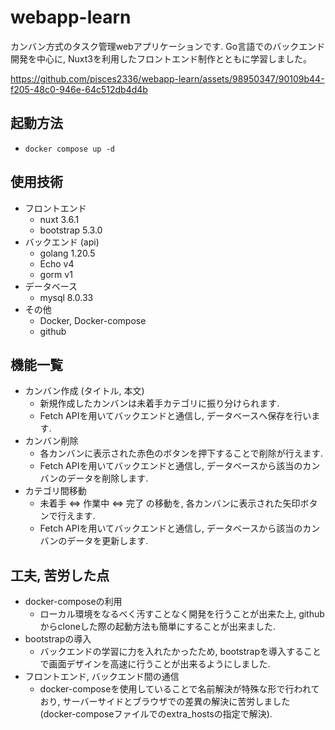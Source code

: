 # webapp-learn
カンバン方式のタスク管理webアプリケーションです.
Go言語でのバックエンド開発を中心に, Nuxt3を利用したフロントエンド制作とともに学習しました。

https://github.com/pisces2336/webapp-learn/assets/98950347/90109b44-f205-48c0-946e-64c512db4d4b

## 起動方法
- `docker compose up -d`

## 使用技術
- フロントエンド
    - nuxt 3.6.1
    - bootstrap 5.3.0
- バックエンド (api)
    - golang 1.20.5
    - Echo v4
    - gorm v1
- データベース
    - mysql 8.0.33
- その他
    - Docker, Docker-compose
    - github

## 機能一覧
- カンバン作成 (タイトル, 本文)
    - 新規作成したカンバンは未着手カテゴリに振り分けられます.
    - Fetch APIを用いてバックエンドと通信し, データベースへ保存を行います.
- カンバン削除
    - 各カンバンに表示された赤色のボタンを押下することで削除が行えます.
    - Fetch APIを用いてバックエンドと通信し, データベースから該当のカンバンのデータを削除します.
- カテゴリ間移動
    - 未着手 ⇔ 作業中 ⇔ 完了 の移動を, 各カンバンに表示された矢印ボタンで行えます.
    - Fetch APIを用いてバックエンドと通信し, データベースから該当のカンバンのデータを更新します.

## 工夫, 苦労した点
- docker-composeの利用
    - ローカル環境をなるべく汚すことなく開発を行うことが出来た上, githubからcloneした際の起動方法も簡単にすることが出来ました.
- bootstrapの導入
    - バックエンドの学習に力を入れたかったため, bootstrapを導入することで画面デザインを高速に行うことが出来るようにしました.
- フロントエンド, バックエンド間の通信
    - docker-composeを使用していることで名前解決が特殊な形で行われており, サーバーサイドとブラウザでの差異の解決に苦労しました (docker-composeファイルでのextra_hostsの指定で解決).
